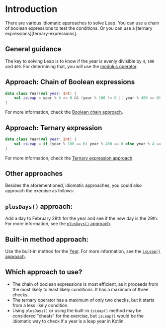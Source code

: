 # Introduction

There are various idiomatic approaches to solve Leap.
You can use a chain of boolean expressions to test the conditions.
Or you can use a [ternary expressions][ternary-expressions].

## General guidance

The key to solving Leap is to know if the year is evenly divisible by `4`, `100` and `400`.
For determining that, you will use the [modulus operator][modulus-operator].

## Approach: Chain of Boolean expressions

```kotlin
data class Year(val year: Int) {
    val isLeap = year % 4 == 0 && (year % 100 != 0 || year % 400 == 0)
}
```

For more information, check the [Boolean chain approach][approach-boolean-chain].

## Approach: Ternary expression

```kotlin
data class Year(val year: Int) {
    val isLeap = if (year % 100 == 0) year % 400 == 0 else year % 4 == 0
}
```

For more information, check the [Ternary expression approach][approach-ternary-expression].

## Other approaches

Besides the aforementioned, idiomatic approaches, you could also approach the exercise as follows:

## `plusDays()` approach:

Add a day to February 28th for the year and see if the new day is the 29th. For more information, see the [`plusDays()` approach][approach-plusdays].

## Built-in method approach:

Use the built-in method for the [Year][year]. For more information, see the [`isLeap()` approach][approach-isleap].

## Which approach to use?

- The chain of boolean expressions is most efficient, as it proceeds from the most likely to least likely conditions.
  It has a maximum of three checks.
- The ternary operator has a maximum of only two checks, but it starts from a less likely condition.
- Using `plusDays()` or using the built-in `isLeap()` method may be considered "cheats" for the exercise,
  but `isLeap()` would be the idiomatic way to check if a year is a leap year in Kotlin.

[modulus-operator]: https://www.programiz.com/kotlin-programming/operators
[ternary-expression]: https://kotlinlang.org/docs/control-flow.html#if-expression
[approach-boolean-chain]: https://exercism.org/tracks/kotlin/exercises/leap/approaches/boolean-chain
[approach-ternary-expression]: https://exercism.org/tracks/kotlin/exercises/leap/approaches/ternary-expression
[approach-plusdays]: https://exercism.org/tracks/kotlin/exercises/leap/approaches/plusdays
[year]: https://docs.oracle.com/javase/8/docs/api/java/time/Year.html
[approach-isleap]: https://exercism.org/tracks/kotlin/exercises/leap/approaches/built-in-method

